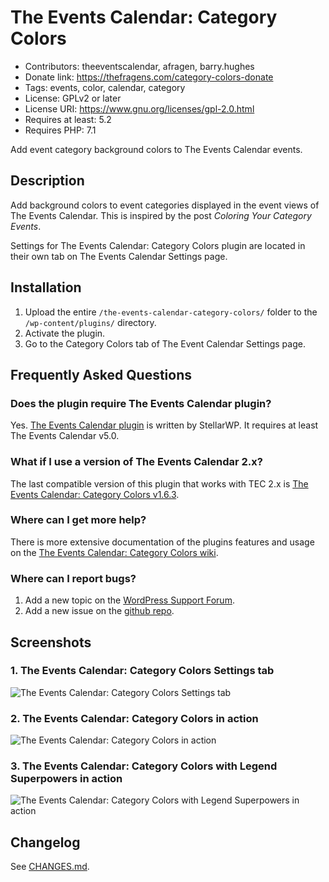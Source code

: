 # The Events Calendar: Category Colors

* Contributors: theeventscalendar, afragen, barry.hughes
* Donate link: <https://thefragens.com/category-colors-donate>
* Tags: events, color, calendar, category
* License: GPLv2 or later
* License URI: <https://www.gnu.org/licenses/gpl-2.0.html>
* Requires at least: 5.2
* Requires PHP: 7.1

Add event category background colors to The Events Calendar events.

## Description

Add background colors to event categories displayed in the event views of The Events Calendar. This is inspired by the post _Coloring Your Category Events_.

Settings for The Events Calendar: Category Colors plugin are located in their own tab on The Events Calendar Settings page.

## Installation

1. Upload the entire `/the-events-calendar-category-colors/` folder to the `/wp-content/plugins/` directory.
1. Activate the plugin.
1. Go to the Category Colors tab of The Event Calendar Settings page.

## Frequently Asked Questions

### Does the plugin require The Events Calendar plugin?

Yes. [The Events Calendar plugin](http://wordpress.org/plugins/the-events-calendar/) is written by StellarWP. It requires at least The Events Calendar v5.0.


### What if I use a version of The Events Calendar 2.x?

The last compatible version of this plugin that works with TEC 2.x is [The Events Calendar: Category Colors v1.6.3](http://downloads.wordpress.org/plugin/the-events-calendar-category-colors.1.6.3.zip).

### Where can I get more help?

There is more extensive documentation of the plugins features and usage on the [The Events Calendar: Category Colors wiki](https://github.com/afragen/the-events-calendar-category-colors/wiki).

### Where can I report bugs?

1. Add a new topic on the [WordPress Support Forum](http://wordpress.org/tags/the-events-calendar-category-colors).
2. Add a new issue on the [github repo](https://github.com/the-events-calendar/the-events-calendar-category-colors/issues?state=open).

## Screenshots

### 1. The Events Calendar: Category Colors Settings tab
![The Events Calendar: Category Colors Settings tab
](./.wordpress-org/screenshot-1.png)

### 2. The Events Calendar: Category Colors in action
![The Events Calendar: Category Colors in action
](./.wordpress-org/screenshot-2.png)

### 3. The Events Calendar: Category Colors with Legend Superpowers in action
![The Events Calendar: Category Colors with Legend Superpowers in action
](./.wordpress-org/screenshot-3.png)

## Changelog

See [CHANGES.md](CHANGES.md).
